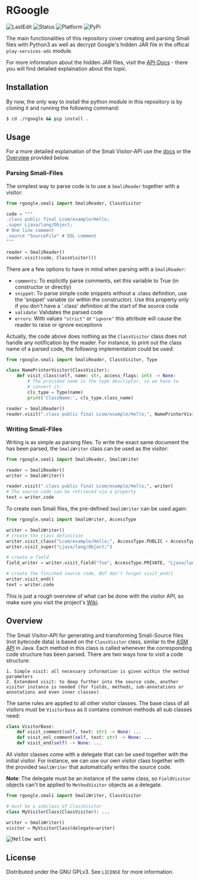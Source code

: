 # RGoogle

![LastEdit](https://img.shields.io:/static/v1?label=LastEdit&message=03/08/2023&color=9cf)
![Status](https://img.shields.io:/static/v1?label=Status&message=DRAFT&color=yellow)
![Platform](https://img.shields.io:/static/v1?label=Platforms&message=Linux|Windows&color=yellowgreen)
![PyPi](https://img.shields.io:/static/v1?label=PyPi&message=Not%20yet&color=red)


The main functionalities of this repository cover creating and parsing Smali files with Python3 as well as decrypt Google's hidden JAR file in the offical `play-services-ads` module.

For more information about the hidden JAR files, visit the [API-Docs]() - there you will find detailed explaination about the topic.

## Installation

By now, the only way to install the python module in this repository is by cloning it and running the following command:

```bash
$ cd ./rgoogle && pip install .
```

## Usage

For a more detailed explaination of the Smali Visitor-API use the [docs]() or the [Overview](#overview) provided below.

### Parsing Smali-Files

The simplest way to parse code is to use a `SmaliReader` together with a visitor:

```python
from rgoogle.smali import SmaliReader, ClassVisitor

code = """
.class public final Lcom/example/Hello;
.super Ljava/lang/Object;
# One line comment
.source "SourceFile" # EOL comment
"""

reader = SmaliReader()
reader.visit(code, ClassVisitor())
```

There are a few options to have in mind when parsing with a `SmaliReader`:

* `comments`: To explicitly parse comments, set this variable to True (in constructor or directly)
* `snippet`: To parse simple code snippets without a .class definition, use the 'snippet' variable (or within the constructor). Use this property only if you don't have a '.class' definition at the start of the source code
* `validate`: Validates the parsed code
* `errors`: With values `"strict"` or `"ignore"` this attribute will cause the reader to raise or ignore exceptions

Actually, the code above does nothing as the `ClassVisitor` class does not handle any notification by the reader. For instance, to print out the class name of a parsed code, the following implementation could be used:

```python
from rgoogle.smali import SmaliReader, ClassVisitor, Type

class NamePrinterVisitor(ClassVisitor):
    def visit_class(self, name: str, access_flags: int) -> None:
        # The provided name is the type descriptor, so we have to 
        # convert it:
        cls_type = Type(name)
        print('ClassName:', cls_type.class_name)

reader = SmaliReader()
reader.visit(".class public final Lcom/example/Hello;", NamePrinterVisitor())
```

### Writing Smali-Files

Writing is as simple as parsing files. To write the exact same document the has been parsed, the `SmaliWriter` class can be used as the visitor:

```python
from rgoogle.smali import SmaliReader, SmaliWriter

reader = SmaliReader()
writer = SmaliWriter()

reader.visit(".class public final Lcom/example/Hello;", writer)
# The source code can be retrieved via a property
text = writer.code
```

To create own Smali files, the pre-defined `SmaliWriter` can be used again:

```python
from rgoogle.smali import SmaliWriter, AccessType

writer = SmaliWriter()
# create the class definition
writer.visit_class("Lcom/example/Hello;", AccessType.PUBLIC + AccessType.FINAL)
writer.visit_super("Ljava/lang/Object;")

# create a field
field_writer = writer.visit_field("foo", AccessType.PRIVATE, "Ljava/lang/String")

# create the finished source code, BUT don't forget visit_end()
writer.visit_end()
text = writer.code
```

This is just a rough overview of what can be done with the visitor API, so make sure you visit the project's [Wiki]().

## Overview

The Smali Visitor-API for generating and transforming Smali-Source files (not bytecode data) is based on the `ClassVisitor` class, similar to the [ASM API](https://asm.ow2.io/asm4-guide.pdf) in Java. Each method in this class is called whenever the corresponding code structure has been parsed. There are two ways how to visit a code structure:

    1. Simple visit: all necessary information is given within the method parameters
    2. Extendend visit: to deep further into the source code, another visitor instance is needed (for fields, methods, sub-annotations or annotations and even inner classes)

The same rules are applied to all other visitor classes. The base class of all visitors must be `VisitorBase` as it contains common methods all sub classes need:

```python
class VisitorBase:
    def visit_comment(self, text: str) -> None: ...
    def visit_eol_comment(self, text: str) -> None: ...
    def visit_end(self) -> None: ...
```

All visitor classes come with a delegate that can be used together with the initial visitor. For instance, we can use our own visitor class together with the provided `SmaliWriter` that automatically writes the source code.

**Note**: The delegate must be an instance of the same class, so `FieldVisitor` objects can't be applied to `MethodVisitor` objects as a delegate.

```python
from rgoogle.smali import SmaliWriter, ClassVisitor

# must be a subclass of ClassVisitor
class MyVisitorClass(ClassVisitor): ...

writer = SmaliWriter()
visitor = MyVisitorClass(delegate=writer)
```

<kbd>
<picture>
    <source media="(prefers-color-scheme: dark)" srcset="docs/example_dark_doc.png">
    <source media="(prefers-color-scheme: light)" srcset="docs/example_light_doc.png">
    <img alt="Hellow wotl">
</picture>
</kbd>

<!-- LICENSE -->
## License

Distributed under the GNU GPLv3. See `LICENSE` for more information.
